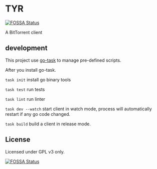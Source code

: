 # TYR

[![FOSSA Status](https://app.fossa.com/api/projects/git%2Bgithub.com%2Ftrim21%2Ftyr.svg?type=shield)](https://app.fossa.com/projects/git%2Bgithub.com%2Ftrim21%2Ftyr?ref=badge_shield)

A BitTorrent client

## development

This project use [go-task](https://taskfile.dev/) to manage pre-defined scripts.

After you install go-task.

`task init` install go binary tools

`task test` run tests

`task lint` run linter

`task dev --watch` start client in watch mode, process will automatically restart if any go code
changed.

`task build` build a client in release mode.

## License

Licensed under GPL v3 only.

[![FOSSA Status](https://app.fossa.com/api/projects/git%2Bgithub.com%2Ftrim21%2Ftyr.svg?type=large)](https://app.fossa.com/projects/git%2Bgithub.com%2Ftrim21%2Ftyr?ref=badge_large)
